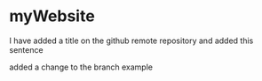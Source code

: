 # myWebsite
I have added a title on the github remote repository and added this sentence

added a change to the branch example
